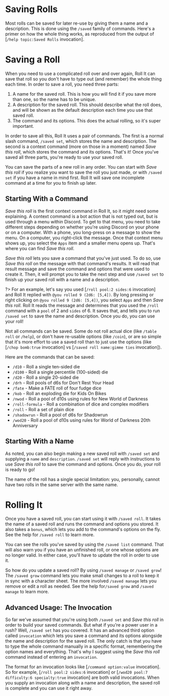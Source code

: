 # Saving Rolls

Most rolls can be saved for later re-use by giving them a name and a description. This is done using the `/saved` family of commands. Here's a primer on how the whole thing works, as reproduced from the output of [`/help topic:Saved Rolls` invocation].

# Saving a Roll

When you need to use a complicated roll over and over again, Roll It can save that roll so you don't have to type out (and remember) the whole thing each time. In order to save a roll, you need three parts:

1. A name for the saved roll. This is how you will find it if you save more than one, so the name has to be unique.
2. A description for the saved roll. This should describe what the roll does, and will be shown as the default description each time you use that saved roll.
3. The command and its options. This does the actual rolling, so it's super important.

In order to save all this, Roll It uses a pair of commands. The first is a normal slash command, `/saved set`, which stores the name and description. The second is a context command (more on those in a moment) named _Save this roll_, which stores the command and its options. That's it! Once you've saved all three parts, you're ready to use your saved roll.

You can save the parts of a new roll in any order. You can start with _Save this roll_ if you realize you want to save the roll you just made, or with `/saved set` if you have a name in mind first. Roll It will save one incomplete command at a time for you to finish up later.

## Starting With a Command

_Save this roll_ is the first context command in Roll It, so it might need some explaining. A context command is a bot action that is not typed out, but is used through a menu within Discord. To get to that menu, you need to take different steps depending on whether you're using Discord on your phone or on a computer. With a phone, you long-press on a message to show the menu. On a computer, you right-click the message. Once that context menu shows up, you select the `Apps` item and a smaller menu opens up. That's where you can find _Save this roll_.

_Save this roll_ lets you save a command that you've just used. To do so, use _Save this roll_ on the message with that command's results. It will read that result message and save the command and options that were used to create it. Then, it will prompt you to take the next step and use `/saved set` to finish up your saved roll with a name and a description.

?> For an example, let's say you used [`/roll pool:2 sides:6` invocation] and Roll It replied with `@you rolled 9 (2d6: [5,4])`. By long pressing or right clicking on `@you rolled 9 (2d6: [5,4])`, you select `Apps` and then _Save this roll_. Roll It reads the message and determines that you used the `/roll` command with a `pool` of 2 and `sides` of 6. It saves that, and tells you to run `/saved set` to save the name and description. Once you do, you can use your roll!

Not all commands can be saved. Some do not roll actual dice (like `/table roll` or `/help`), or don't have re-usable options (like `/coin`), or are so simple that it's more effort to use a saved roll than to just use the options (like [`/chop bomb:true` invocation] vs [`/saved roll name:gimme ties` invocation]).

Here are the commands that can be saved:
* `/d10` - Roll a single ten-sided die
* `/d100` - Roll a single percentile (100-sided) die
* `/d20` - Roll a single 20-sided die
* `/drh` - Roll pools of d6s for Don't Rest Your Head
* `/fate` - Make a FATE roll of four fudge dice
* `/kob` - Roll an exploding die for Kids On Bikes
* `/nwod` - Roll a pool of d10s using rules for New World of Darkness
* `/roll-formula` - Roll a combination of dice and complex modifiers
* `/roll` - Roll a set of plain dice
* `/shadowrun` - Roll a pool of d6s for Shadowrun
* `/wod20` - Roll a pool of d10s using rules for World of Darkness 20th Anniversary

## Starting With a Name

As noted, you can also begin making a new saved roll with `/saved set` and supplying a `name` and `description`. `/saved set` will reply with instructions to use _Save this roll_ to save the command and options. Once you do, your roll is ready to go!

The name of the roll has a single special limitation: you, personally, cannot have two rolls in the same server with the same name.

# Rolling It

Once you have a saved roll, you can start using it with `/saved roll`. It takes the name of a saved roll and runs the command and options you stored. It also takes a `bonus`, which lets you add to the command's options on the fly. See the help for `/saved roll` to learn more.

You can see the rolls you've saved by using the `/saved list` command. That will also warn you if you have an unfinished roll, or one whose options are no longer valid. In either case, you'll have to update the roll in order to use it.

So how do you update a saved roll? By using `/saved manage` or `/saved grow`! The `/saved grow` command lets you make small changes to a roll to keep it in sync with a character sheet. The more involved `/saved manage` lets you remove or edit a roll as needed. See the help for`/saved grow` and `/saved manage` to learn more.

## Advanced Usage: The Invocation

So far we've assumed that you're using both `/saved set` and _Save this roll_ in order to build your saved commands. But what if you're a power user in a rush? Well, `/saved set` has you covered. It has an advanced third option called `invocation` which lets you save a command and its options alongside the name and description for the saved roll. The only catch is that you have to type the whole command manually in a specific format, remembering the option names and everything. That's why I suggest using the _Save this roll_ command instead of entering an `invocation`.

The format for an invocation looks like [`/command option:value` invocation]. So for example, [`/roll pool:2 sides:6` invocation] or [`/wod20 pool:7 difficulty:6 specialty:true` invocation] are both valid invocations. When you supply an invocation along with a name and description, the saved roll is complete and you can use it right away.
